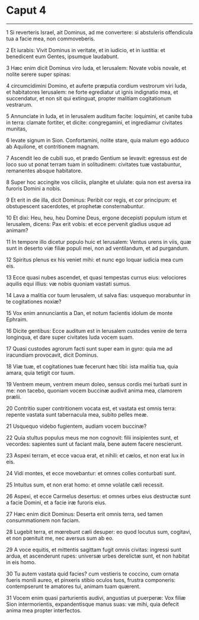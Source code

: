 # Caput 4

***

1 Si reverteris Israel, ait Dominus, ad me convertere: si abstuleris offendicula tua a facie mea, non commoveberis.

2 Et iurabis: Vivit Dominus in veritate, et in iudicio, et in iustitia: et benedicent eum Gentes, ipsumque laudabunt.

3 Hæc enim dicit Dominus viro Iuda, et Ierusalem: Novate vobis novale, et nolite serere super spinas:

4 circumcidimini Domino, et auferte præputia cordium vestrorum viri Iuda, et habitatores Ierusalem: ne forte egrediatur ut ignis indignatio mea, et succendatur, et non sit qui extinguat, propter malitiam cogitationum vestrarum.

5 Annunciate in Iuda, et in Ierusalem auditum facite: loquimini, et canite tuba in terra: clamate fortiter, et dicite: congregamini, et ingrediamur civitates munitas,

6 levate signum in Sion. Confortamini, nolite stare, quia malum ego adduco ab Aquilone, et contritionem magnam.

7 Ascendit leo de cubili suo, et prædo Gentium se levavit: egressus est de loco suo ut ponat terram tuam in solitudinem: civitates tuæ vastabuntur, remanentes absque habitatore.

8 Super hoc accingite vos ciliciis, plangite et ululate: quia non est aversa ira furoris Domini a nobis.

9 Et erit in die illa, dicit Dominus: Peribit cor regis, et cor principum: et obstupescent sacerdotes, et prophetæ consternabuntur.

10 Et dixi: Heu, heu, heu Domine Deus, ergone decepisti populum istum et Ierusalem, dicens: Pax erit vobis: et ecce pervenit gladius usque ad animam?

11 In tempore illo dicetur populo huic et Ierusalem: Ventus urens in viis, quæ sunt in deserto viæ filiæ populi mei, non ad ventilandum, et ad purgandum.

12 Spiritus plenus ex his veniet mihi: et nunc ego loquar iudicia mea cum eis.

13 Ecce quasi nubes ascendet, et quasi tempestas currus eius: velociores aquilis equi illius: væ nobis quoniam vastati sumus.

14 Lava a malitia cor tuum Ierusalem, ut salva fias: usquequo morabuntur in te cogitationes noxiæ?

15 Vox enim annunciantis a Dan, et notum facientis idolum de monte Ephraim.

16 Dicite gentibus: Ecce auditum est in Ierusalem custodes venire de terra longinqua, et dare super civitates Iuda vocem suam.

17 Quasi custodes agrorum facti sunt super eam in gyro: quia me ad iracundiam provocavit, dicit Dominus.

18 Viæ tuæ, et cogitationes tuæ fecerunt hæc tibi: ista malitia tua, quia amara, quia tetigit cor tuum.

19 Ventrem meum, ventrem meum doleo, sensus cordis mei turbati sunt in me: non tacebo, quoniam vocem buccinæ audivit anima mea, clamorem prælii.

20 Contritio super contritionem vocata est, et vastata est omnis terra: repente vastata sunt tabernacula mea, subito pelles meæ.

21 Usquequo videbo fugientem, audiam vocem buccinæ?

22 Quia stultus populus meus me non cognovit: filii insipientes sunt, et vecordes: sapientes sunt ut faciant mala, bene autem facere nescierunt.

23 Aspexi terram, et ecce vacua erat, et nihili: et cælos, et non erat lux in eis.

24 Vidi montes, et ecce movebantur: et omnes colles conturbati sunt.

25 Intuitus sum, et non erat homo: et omne volatile cæli recessit.

26 Aspexi, et ecce Carmelus desertus: et omnes urbes eius destructæ sunt a facie Domini, et a facie iræ furoris eius.

27 Hæc enim dicit Dominus: Deserta erit omnis terra, sed tamen consummationem non faciam.

28 Lugebit terra, et mœrebunt cæli desuper: eo quod locutus sum, cogitavi, et non pœnituit me, nec aversus sum ab eo.

29 A voce equitis, et mittentis sagittam fugit omnis civitas: ingressi sunt ardua, et ascenderunt rupes: universæ urbes derelictæ sunt, et non habitat in eis homo.

30 Tu autem vastata quid facies? cum vestieris te coccino, cum ornata fueris monili aureo, et pinxeris stibio oculos tuos, frustra componeris: contempserunt te amatores tui, animam tuam quærent.

31 Vocem enim quasi parturientis audivi, angustias ut puerperæ: Vox filiæ Sion intermorientis, expandentisque manus suas: væ mihi, quia defecit anima mea propter interfectos.

